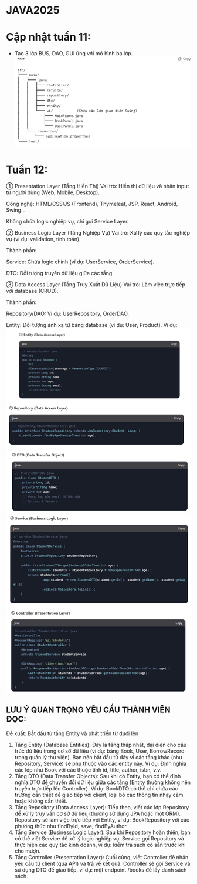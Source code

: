 # JAVA2025
# Cập nhật tuần 11:
- Tạo 3 lớp BUS, DAO, GUI ứng với mô hình ba lớp.
![alt text](image-6.png)
# Tuần 12:
① Presentation Layer (Tầng Hiển Thị)
Vai trò: Hiển thị dữ liệu và nhận input từ người dùng (Web, Mobile, Desktop).

Công nghệ: HTML/CSS/JS (Frontend), Thymeleaf, JSP, React, Android, Swing...

Không chứa logic nghiệp vụ, chỉ gọi Service Layer.

② Business Logic Layer (Tầng Nghiệp Vụ)
Vai trò: Xử lý các quy tắc nghiệp vụ (ví dụ: validation, tính toán).

Thành phần:

Service: Chứa logic chính (ví dụ: UserService, OrderService).

DTO: Đối tượng truyền dữ liệu giữa các tầng.

③ Data Access Layer (Tầng Truy Xuất Dữ Liệu)
Vai trò: Làm việc trực tiếp với database (CRUD).

Thành phần:

Repository/DAO: Ví dụ: UserRepository, OrderDAO.

Entity: Đối tượng ánh xạ từ bảng database (ví dụ: User, Product).
Ví dụ:
![alt text](image-1.png)
![alt text](image-2.png)
![alt text](image-3.png)
![alt text](image-4.png)
![alt text](image-5.png)
## LƯU Ý QUAN TRỌNG YÊU CẦU THÀNH VIÊN ĐỌC:
Đề xuất: Bắt đầu từ tầng Entity và phát triển từ dưới lên
1. Tầng Entity (Database Entities):
Đây là tầng thấp nhất, đại diện cho cấu trúc dữ liệu trong cơ sở dữ liệu (ví dụ: bảng Book, User, BorrowRecord trong quản lý thư viện).
Bạn nên bắt đầu từ đây vì các tầng khác (như Repository, Service) sẽ phụ thuộc vào các entity này.
Ví dụ: Định nghĩa các lớp như Book với các thuộc tính id, title, author, isbn, v.v.
2. Tầng DTO (Data Transfer Objects):
Sau khi có Entity, bạn có thể định nghĩa DTO để chuyển đổi dữ liệu giữa các tầng (Entity thường không nên truyền trực tiếp lên Controller).
Ví dụ: BookDTO có thể chỉ chứa các trường cần thiết để giao tiếp với client, loại bỏ các thông tin nhạy cảm hoặc không cần thiết.
3. Tầng Repository (Data Access Layer):
Tiếp theo, viết các lớp Repository để xử lý truy vấn cơ sở dữ liệu (thường sử dụng JPA hoặc một ORM).
Repository sẽ làm việc trực tiếp với Entity, ví dụ: BookRepository với các phương thức như findById, save, findByAuthor.
4. Tầng Service (Business Logic Layer):
Sau khi Repository hoàn thiện, bạn có thể viết Service để xử lý logic nghiệp vụ.
Service gọi Repository và thực hiện các quy tắc kinh doanh, ví dụ: kiểm tra sách có sẵn trước khi cho mượn.
5. Tầng Controller (Presentation Layer):
Cuối cùng, viết Controller để nhận yêu cầu từ client (qua API) và trả về kết quả.
Controller sẽ gọi Service và sử dụng DTO để giao tiếp, ví dụ: một endpoint /books để lấy danh sách sách.